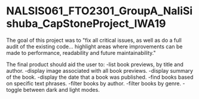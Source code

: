 # NALSIS061_FTO2301_GroupA_NaliSishuba_CapStoneProject_IWA19

The goal of this project was to "fix all critical issues, as well as do a full audit of the existing code... highlight areas where improvements can be made to performance, readability and future maintainability."

The final product should aid the user to: 
-list book previews, by title and author.
-display image associated with all book previews.
-display summary of the book.
-display the date that a book was published.
-find books based on specific text phrases.
-filter books by author.
-filter books by genre.
-toggle between dark and light modes.
